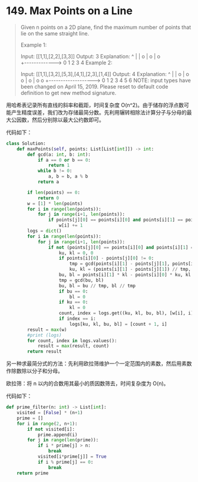 # 149. Max Points on a Line

> Given n points on a 2D plane, find the maximum number of points that lie on the same straight line.
>
> Example 1:
>
> Input: [[1,1],[2,2],[3,3]]
> Output: 3
> Explanation:
> ^
> |
> |        o
> |     o
> |  o  
> +------------->
> 0  1  2  3  4
> Example 2:
>
> Input: [[1,1],[3,2],[5,3],[4,1],[2,3],[1,4]]
> Output: 4
> Explanation:
> ^
> |
> |  o
> |     o        o
> |        o
> |  o        o
> +------------------->
> 0  1  2  3  4  5  6
> NOTE: input types have been changed on April 15, 2019. Please reset to default code definition to get new method signature.

用哈希表记录所有直线的斜率和截距，时间复杂度 O(n^2)。由于储存的浮点数可能产生精度误差，我们改为存储最简分数。先利用辗转相除法计算分子与分母的最大公因数，然后分别除以最大公约数即可。

代码如下：

```python
class Solution:
    def maxPoints(self, points: List[List[int]]) -> int:
        def gcd(a: int, b: int):
            if a == 0 or b == 0:
                return 1
            while b != 0:
                a, b = b, a % b
            return a

        if len(points) == 0:
            return 0
        w = [1] * len(points)
        for i in range(len(points)):
            for j in range(i+1, len(points)):
                if points[j][0] == points[i][0] and points[i][1] == points[j][1]:
                    w[i] += 1
        logs = dict()
        for i in range(len(points)):
            for j in range(i+1, len(points)):
                if not (points[j][0] == points[i][0] and points[i][1] == points[j][1]):
                    ku, kl = 0, 0
                    if points[i][0] - points[j][0] != 0:
                        tmp = gcd(points[i][1] - points[j][1], points[i][0] - points[j][0])
                        ku, kl = (points[i][1] - points[j][1]) // tmp, (points[i][0] - points[j][0]) // tmp
                    bu, bl = points[i][1] * kl - points[i][0] * ku, kl
                    tmp = gcd(bu, bl)
                    bu, bl = bu // tmp, bl // tmp
                    if bu == 0:
                        bl = 0
                    if ku == 0:
                        kl = 0
                    count, index = logs.get((ku, kl, bu, bl), [w[i], i])
                    if index == i:
                        logs[ku, kl, bu, bl] = [count + 1, i]
        result = max(w)
        #print (logs)
        for count, index in logs.values():
            result = max(result, count)
        return result
```

另一种求最简分式的方法：先利用欧拉筛维护一个一定范围内的素数，然后用素数作除数除以分子和分母。

欧拉筛：将 n 以内的合数用其最小的质因数筛去，时间复杂度为 O(n)。

代码如下：

```python
def prime_filter(n: int) -> List[int]:
    visited = [False] * (n+1)
    prime = []
    for i in range(2, n+1):
        if not visited[i]:
            prime.append(i)
        for j in range(len(prime)):
            if i * prime[j] > n:
                break
            visited[i*prime[j]] = True
            if i % prime[j] == 0:
                break
    return prime
```

